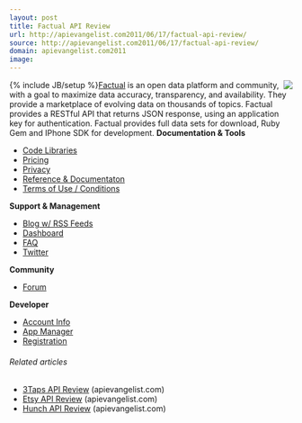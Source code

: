 ```yaml
---
layout: post
title: Factual API Review
url: http://apievangelist.com2011/06/17/factual-api-review/
source: http://apievangelist.com2011/06/17/factual-api-review/
domain: apievangelist.com2011
image: 
---
```

{% include JB/setup %}<a href="http://www.factual.com/"><img src="http://kinlane-productions.s3.amazonaws.com/api-evangelist/factual/factual-logo.png"  align="right" /></a><a href="http://www.factual.com/">Factual</a> is an open data platform and community, with a goal to maximize data accuracy, transparency, and availability. They provide a marketplace of evolving data on thousands of topics.
Factual provides a RESTful API that returns JSON response, using an application key for authentication. Factual provides full data sets for download, Ruby Gem and IPhone SDK for development.
<strong>Documentation &amp; Tools</strong>
<ul>
     <li>
          <a href="http://www.apievangelist.com/ecosystem-building-blocks-detail.php?Building_Block_ID=125" target="_blank">Code Libraries</a>
     </li>
     <li>
          <a href="http://www.apievangelist.com/ecosystem-building-blocks-detail.php?Building_Block_ID=191" target="_blank">Pricing</a>
     </li>
     <li>
          <a href="http://www.apievangelist.com/ecosystem-building-blocks-detail.php?Building_Block_ID=165" target="_blank">Privacy</a>
     </li>
     <li>
          <a href="http://www.apievangelist.com/ecosystem-building-blocks-detail.php?Building_Block_ID=120" target="_blank">Reference &amp; Documentaton</a>
     </li>
     <li>
          <a href="http://www.apievangelist.com/ecosystem-building-blocks-detail.php?Building_Block_ID=150" target="_blank">Terms of Use / Conditions</a>
     </li>
</ul><strong>Support &amp; Management</strong>
<ul>
     <li>
          <a href="http://www.apievangelist.com/ecosystem-building-blocks-detail.php?Building_Block_ID=123" target="_blank">Blog w/ RSS Feeds</a>
     </li>
     <li>
          <a href="http://www.apievangelist.com/ecosystem-building-blocks-detail.php?Building_Block_ID=116" target="_blank">Dashboard</a>
     </li>
     <li>
          <a href="http://www.apievangelist.com/ecosystem-building-blocks-detail.php?Building_Block_ID=132" target="_blank">FAQ</a>
     </li>
     <li>
          <a href="http://www.apievangelist.com/ecosystem-building-blocks-detail.php?Building_Block_ID=159" target="_blank">Twitter</a>
     </li>
</ul><strong>Community</strong>
<ul>
     <li>
          <a href="http://www.apievangelist.com/ecosystem-building-blocks-detail.php?Building_Block_ID=131" target="_blank">Forum</a>
     </li>
</ul><strong>Developer</strong>
<ul>
     <li>
          <a href="http://www.apievangelist.com/ecosystem-building-blocks-detail.php?Building_Block_ID=199" target="_blank">Account Info</a>
     </li>
     <li>
          <a href="http://www.apievangelist.com/ecosystem-building-blocks-detail.php?Building_Block_ID=169" target="_blank">App Manager</a>
     </li>
     <li>
          <a href="http://www.apievangelist.com/ecosystem-building-blocks-detail.php?Building_Block_ID=198" target="_blank">Registration</a>
     </li>
</ul>
<h6 class="zemanta-related-title c2">
     Related articles
</h6>
<ul class="zemanta-article-ul">
     <li class="zemanta-article-ul-li">
          <a href="http://blog.apievangelist.com/2011/05/30/3taps-api-review/">3Taps API Review</a> (apievangelist.com)
     </li>
     <li class="zemanta-article-ul-li">
          <a href="http://blog.apievangelist.com/2011/06/11/etsy-api-review/">Etsy API Review</a> (apievangelist.com)
     </li>
     <li class="zemanta-article-ul-li">
          <a href="http://blog.apievangelist.com/2011/06/13/hunch-api-review/">Hunch API Review</a> (apievangelist.com)
     </li>
</ul>
